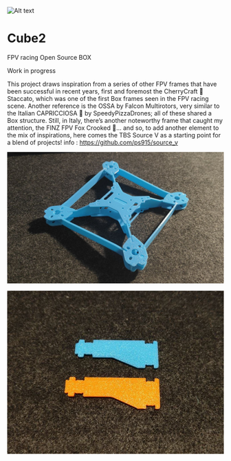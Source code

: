 
![Alt text](https://github.com/Cube-oo/Cube2/blob/main/Cube2_Pic1.png?raw=true)

# Cube2
FPV racing Open Source BOX

Work in progress

This project draws inspiration from a series of other FPV frames that have been successful in recent years, first and foremost the CherryCraft 🍒 Staccato, which was one of the first Box frames seen in the FPV racing scene.
Another reference is the OSSA by Falcon Multirotors, very similar to the Italian CAPRICCIOSA 🍕 by SpeedyPizzaDrones; all of these shared a Box structure. Still, in Italy, there’s another noteworthy frame that caught my attention, the FINZ FPV Fox Crooked 🦊... and so, to add another element to the mix of inspirations, here comes the TBS Source V as a starting point for a blend of projects!
info :  https://github.com/ps915/source_v


![Alt text](https://github.com/Cube-oo/Cube2/blob/main/Cube2_Pic2.jpg?raw=true)

![Alt text](https://github.com/Cube-oo/Cube2/blob/main/Cube2_Pic3.jpg?raw=true)
